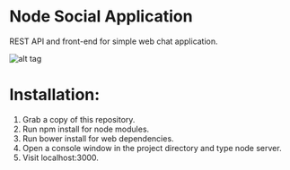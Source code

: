 Node Social Application
==============

REST API and front-end for simple web chat application.

![alt tag](http://i.imgur.com/jjaxc5P.png?1)

Installation:
=============
1. Grab a copy of this repository.
2. Run npm install for node modules.
3. Run bower install for web dependencies.
4. Open a console window in the project directory and type node server.
5. Visit localhost:3000.
